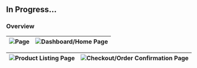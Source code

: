 ## In Progress...

### Overview

| ![Page](https://github.com/betelhemdemsis/Food-Delivery/blob/master/image-ss/Screenshot%202024-06-06%20181301.png) | ![Dashboard/Home Page](https://github.com/betelhemdemsis/Food-Delivery/blob/master/image-ss/Screenshot%202024-06-01%20124338.png) |
|:------------------------------------------------------------------------------------------------------------------:|:-----------------------------------------------------------------------------------------------------------------------------:|

| ![Product Listing Page](https://github.com/betelhemdemsis/Food-Delivery/blob/master/image-ss/Screenshot%202024-06-01%20124453.png) | ![Checkout/Order Confirmation Page](https://github.com/betelhemdemsis/Food-Delivery/blob/master/image-ss/Screenshot%202024-06-01%20132805.png) |
|:-----------------------------------------------------------------------------------------------------------------------------------:|:------------------------------------------------------------------------------------------------------------------------------------------:|
